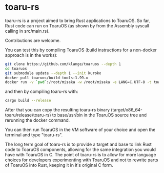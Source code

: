 # toaru-rs

toaru-rs is a project aimed to bring Rust applications to ToaruOS. So far, Rust code can run on ToaruOS (as shown by from the Assembly syscall calling in src/main.rs).

Contributions are welcome.

You can test this by compiling ToaruOS (build instructions for a non-docker approach is in the works):

```sh
git clone https://github.com/klange/toaruos --depth 1
cd toaruos
git submodule update --depth 1 --init kuroko
docker pull toaruos/build-tools:1.99.x
docker run -v `pwd`:/root/misaka -w /root/misaka -e LANG=C.UTF-8 -t toaruos/build-tools:1.99.x util/build-in-docker.sh
```

and then by compiling toaru-rs with:

```sh
cargo build --release
```

After that you can copy the resulting toaru-rs binary (target/x86_64-toaru/release/toaru-rs) to base/usr/bin in the ToaruOS source tree and rerunning the docker command.

You can then run ToaruOS in the VM software of your choice and open the terminal and type "toaru-rs".

The long term goal of toaru-rs is to provide a target and base to link Rust code to ToaruOS components, allowing for the same integration you would have with ToaruOS in C. The point of toaru-rs is to allow for more language choices for developers experimenting with ToaruOS and not to rewrite parts of ToaruOS into Rust, keeping it in it's original C form.
